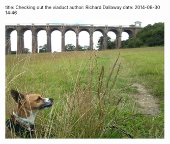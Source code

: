 
title: Checking out the viaduct
author: Richard Dallaway
date: 2014-08-30 14:46

<div><a href="/media/tp_IMG_20140830_144538.jpg"><img src="/media/tp_thumb_IMG_20140830_144538.jpg" width="500" height="375"/></a></div>


  
      